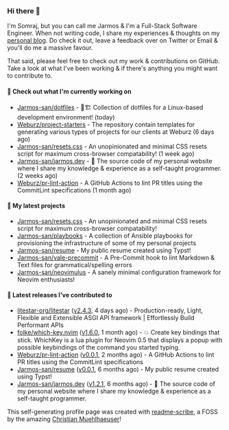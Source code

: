 ### Hi there 👋

I'm Somraj, but you can call me Jarmos & I'm a Full-Stack Software Engineer. When not writing code, I share my experiences & thoughts on my [personal blog](https://jarmos.vercel.app). Do check it out, leave a feedback over on Twitter or Email & you'll do me a massive favour.

That said, please feel free to check out my work & contributions on GitHub. Take a look at what I've been working & if there's anything you might want to contribute to.

#### 👷 Check out what I'm currently working on

- [Jarmos-san/dotfiles](https://github.com/Jarmos-san/dotfiles) - 👷🏗️ Collection of dotfiles for a Linux-based development environment! (today)
- [Weburz/project-starters](https://github.com/Weburz/project-starters) - The repository contain templates for generating various types of projects for our clients at Weburz (6 days ago)
- [Jarmos-san/resets.css](https://github.com/Jarmos-san/resets.css) - An unopinionated and minimal CSS resets script for maximum cross-browser compatability! (1 week ago)
- [Jarmos-san/jarmos.dev](https://github.com/Jarmos-san/jarmos.dev) - 👨 The source code of my personal website where I share my knowledge &amp; experience as a self-taught programmer. (2 weeks ago)
- [Weburz/pr-lint-action](https://github.com/Weburz/pr-lint-action) - A GitHub Actions to lint PR titles using the CommitLint specifications (1 month ago)

#### 🌱 My latest projects

- [Jarmos-san/resets.css](https://github.com/Jarmos-san/resets.css) - An unopinionated and minimal CSS resets script for maximum cross-browser compatability!
- [Jarmos-san/playbooks](https://github.com/Jarmos-san/playbooks) - A collection of Ansible playbooks for provisioning the infrastructure of some of my personal projects
- [Jarmos-san/resume](https://github.com/Jarmos-san/resume) - My public resume created using Typst!
- [Jarmos-san/vale-precommit](https://github.com/Jarmos-san/vale-precommit) - A Pre-Commit hook to lint Markdown &amp; Text files for grammatical/spelling errors
- [Jarmos-san/neovimulus](https://github.com/Jarmos-san/neovimulus) - A sanely minimal configuration framework for Neovim enthusiasts!

#### 🔭 Latest releases I've contributed to

- [litestar-org/litestar](https://github.com/litestar-org/litestar) ([v2.4.3](https://github.com/litestar-org/litestar/releases/tag/v2.4.3), 4 days ago) - Production-ready, Light, Flexible and Extensible ASGI API framework | Effortlessly Build Performant APIs
- [folke/which-key.nvim](https://github.com/folke/which-key.nvim) ([v1.6.0](https://github.com/folke/which-key.nvim/releases/tag/v1.6.0), 1 month ago) - 💥   Create key bindings that stick. WhichKey is a lua plugin for Neovim 0.5 that displays a popup with possible keybindings of the command you started typing.
- [Weburz/pr-lint-action](https://github.com/Weburz/pr-lint-action) ([v0.0.1](https://github.com/Weburz/pr-lint-action/releases/tag/v0.0.1), 2 months ago) - A GitHub Actions to lint PR titles using the CommitLint specifications
- [Jarmos-san/resume](https://github.com/Jarmos-san/resume) ([v0.0.1](https://github.com/Jarmos-san/resume/releases/tag/v0.0.1), 6 months ago) - My public resume created using Typst!
- [Jarmos-san/jarmos.dev](https://github.com/Jarmos-san/jarmos.dev) ([v1.2.1](https://github.com/Jarmos-san/jarmos.dev/releases/tag/v1.2.1), 6 months ago) - 👨 The source code of my personal website where I share my knowledge &amp; experience as a self-taught programmer.

This self-generating profile page was created with [readme-scribe](https://github.com/muesli/readme-scribe), a FOSS by the amazing [Christian Muehlhaeuser](https://github.com/muesli)!
